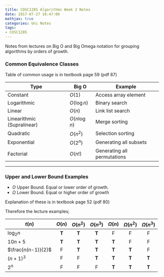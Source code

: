 ```yaml
---
title: COSC1285 Algorithms Week 2 Notes
date: 2017-07-27 16:47:09
mathjax: true
categories: Uni Notes
tags:
- COSC1285
---
```


Notes from lectures on Big O and Big Omega notation for grouping algorithms by orders of growth.

<!--more-->

### Common Equivalence Classes
Table of common usage is in textbook page 59 (pdf 87)

|Type|Big O|Example|
|-|-|-|
|Constant|$O(1)$|Access array element|
|Logarithmic|$O(\log{n})$|Binary search|
|Linear|$O(n)$|Link list search|
|Linearithmic (Supralinear)|$O(n\log{n})$|Merge sorting|
|Quadratic|$O(n^2)$|Selection sorting|
|Exponential|$O(2^n)$|Generating all subsets|
|Factorial|$O(n!)$|Generating all permutations|

---

### Upper and Lower Bound Examples
- $O$ Upper Bound. Equal or lower order of growth.
- $\Omega$ Lower Bound. Equal or higher order of growth

Explanation of these is in textbook page 52 (pdf 80)

Therefore the lecture examples;

|$t(n)$|$O(n)$|$O(n^2)$|$O(n^3)$|$\Omega{(n)}$|$\Omega{(n^2)}$|$\Omega{(n^3)}$|
|-|:-:|:-:|:-:|:-:|:-:|:-:|
|$\log_2{n}$|**T**|**T**|**T**|F|F|F|
|$10n+5$|**T**|**T**|**T**|**T**|F|F|
|$\frac{n(n-1)}{2}$|F|**T**|**T**|**T**|**T**|F|
|$(n+1)^3$|F|F|**T**|**T**|**T**|**T**|
|$2^n$|F|F|F|**T**|**T**|**T**|
